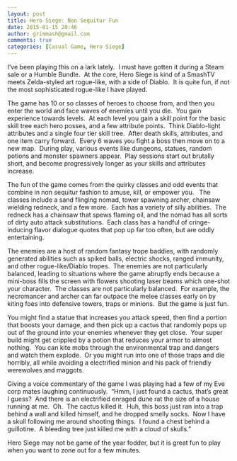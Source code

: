 ```yaml
---
layout: post
title: Hero Siege: Non Sequitur Fun
date: 2015-01-15 20:46
author: grimmash@gmail.com
comments: true
categories: [Casual Game, Hero Siege]
---
```

I’ve been playing this on a lark lately.  I must have gotten it during a Steam sale or a Humble Bundle.  At the core, Hero Siege is kind of a SmashTV meets Zelda-styled art rogue-like, with a side of Diablo.  It is quite fun, if not the most sophisticated rogue-like I have played.

The game has 10 or so classes of heroes to choose from, and then you enter the world and face waves of enemies until you die.  You gain experience towards levels.  At each level you gain a skill point for the basic skill tree each hero posses, and a few attribute points.  Think Diablo-light attributes and a single four tier skill tree.  After death skills, attributes, and one item carry forward.  Every 6 waves you fight a boss then move on to a new map.  During play, various events like dungeons, statues, random potions and monster spawners appear.  Play sessions start out brutally short, and become progressively longer as your skills and attributes increase.

The fun of the game comes from the quirky classes and odd events that combine in non sequitur fashion to amuse, kill, or empower you.   The classes include a sand flinging nomad, tower spawning archer, chainsaw wielding redneck, and a few more.  Each has a variety of silly abilities.  The redneck has a chainsaw that spews flaming oil, and the nomad has all sorts of dirty auto attack substitutions.  Each class has a handful of cringe-inducing flavor dialogue quotes that pop up far too often, but are oddly entertaining.

The enemies are a host of random fantasy trope baddies, with randomly generated abilities such as spiked balls, electric shocks, ranged immunity, and other rogue-like/Diablo tropes.  The enemies are not particularly balanced, leading to situations where the game abruptly ends because a mini-boss fills the screen with flowers shooting laser beams which one-shot your character.  The classes are not particularly balanced.  For example, the necromancer and archer can far outpace the melee classes early on by kiting foes into defensive towers, traps or minions.  But the game is just fun.

You might find a statue that increases you attack speed, then find a portion that boosts your damage, and then pick up a cactus that randomly pops up out of the ground into your enemies whenever they get close.  Your super build might get crippled by a potion that reduces your armor to almost nothing.  You can kite mobs through the environmental trap and dangers and watch them explode.  Or you might run into one of those traps and die horribly, all while avoiding a electrified minion and his pack of friendly werewolves and maggots.

Giving a voice commentary of the game I was playing had a few of my Eve corp mates laughing continuously.  “Hmm, I just found a cactus, that’s great I guess?  And there is an electrified enraged dune rat the size of a house running at me.  Oh.  The cactus killed it.  Huh, this boss just ran into a trap behind a wall and killed himself, and he dropped smelly socks.  Now I have a skull following me around shooting things.  I found a chest behind a guillotine.  A bleeding tree just killed me with a cloud of skulls.”

Hero Siege may not be game of the year fodder, but it is great fun to play when you want to zone out for a few minutes.
